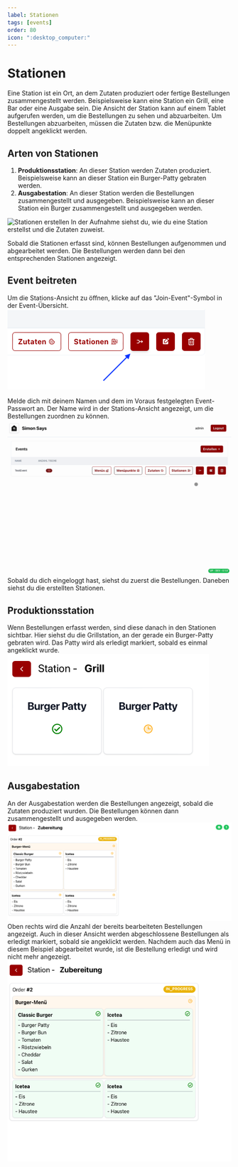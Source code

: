 ```yaml
---
label: Stationen
tags: [events]
order: 80
icon: ":desktop_computer:"
---
```

# Stationen

Eine Station ist ein Ort, an dem Zutaten produziert oder fertige Bestellungen zusammengestellt werden. Beispielsweise kann eine Station ein Grill, eine Bar oder eine Ausgabe sein.
Die Ansicht der Station kann auf einem Tablet aufgerufen werden, um die Bestellungen zu sehen und abzuarbeiten. Um Bestellungen abzuarbeiten, müssen die Zutaten bzw. die Menüpunkte doppelt angeklickt werden.

## Arten von Stationen

1. **Produktionsstation**: An dieser Station werden Zutaten produziert. Beispielsweise kann an dieser Station ein Burger-Patty gebraten werden.
2. **Ausgabestation**: An dieser Station werden die Bestellungen zusammengestellt und ausgegeben. Beispielsweise kann an dieser Station ein Burger zusammengestellt und ausgegeben werden.

![Stationen erstellen](assets/stations.gif)
In der Aufnahme siehst du, wie du eine Station erstellst und die Zutaten zuweist.

Sobald die Stationen erfasst sind, können Bestellungen aufgenommen und abgearbeitet werden. Die Bestellungen werden dann bei den entsprechenden Stationen angezeigt.

## Event beitreten
Um die Stations-Ansicht zu öffnen, klicke auf das "Join-Event"-Symbol in der Event-Übersicht.
![Event beitreten](assets/join-event.png)

Melde dich mit deinem Namen und dem im Voraus festgelegten Event-Passwort an. Der Name wird in der Stations-Ansicht angezeigt, um die Bestellungen zuordnen zu können.
![Event beitreten](assets/join-event.gif)
Sobald du dich eingeloggt hast, siehst du zuerst die Bestellungen. Daneben siehst du die erstellten Stationen.

## Produktionsstation
Wenn Bestellungen erfasst werden, sind diese danach in den Stationen sichtbar. Hier siehst du die Grillstation, an der gerade ein Burger-Patty gebraten wird. Das Patty wird als erledigt markiert, sobald es einmal angeklickt wurde.
![Produzierte Zutaten](assets/grill-station-done.png)

## Ausgabestation
An der Ausgabestation werden die Bestellungen angezeigt, sobald die Zutaten produziert wurden. Die Bestellungen können dann zusammengestellt und ausgegeben werden.
![Ausgabestation](assets/assembly.png)
Oben rechts wird die Anzahl der bereits bearbeiteten Bestellungen angezeigt.
Auch in dieser Ansicht werden abgeschlossene Bestellungen als erledigt markiert, sobald sie angeklickt werden. Nachdem auch das Menü in diesem Beispiel abgearbeitet wurde, ist die Bestellung erledigt und wird nicht mehr angezeigt.
![Ausgabestation](assets/assembly-done.png)
